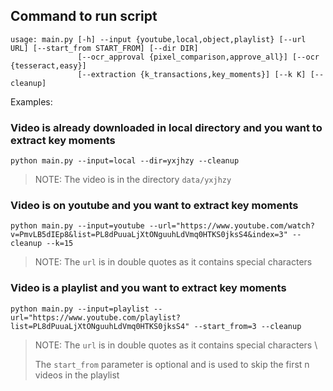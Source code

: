 ## Command to run script

```
usage: main.py [-h] --input {youtube,local,object,playlist} [--url URL] [--start_from START_FROM] [--dir DIR]
               [--ocr_approval {pixel_comparison,approve_all}] [--ocr {tesseract,easy}]
               [--extraction {k_transactions,key_moments}] [--k K] [--cleanup]
```

Examples:

### Video is already downloaded in local directory and you want to extract key moments
`python main.py --input=local --dir=yxjhzy --cleanup`

> NOTE: The video is in the directory `data/yxjhzy`


### Video is on youtube and you want to extract key moments

`python main.py --input=youtube --url="https://www.youtube.com/watch?v=PmvLB5dIEp8&list=PL8dPuuaLjXtONguuhLdVmq0HTKS0jksS4&index=3" --cleanup --k=15`

>NOTE: The `url` is in double quotes as it contains special characters


### Video is a playlist and you want to extract key moments

`python main.py --input=playlist --url="https://www.youtube.com/playlist?list=PL8dPuuaLjXtONguuhLdVmq0HTKS0jksS4" --start_from=3 --cleanup`

> NOTE: The `url` is in double quotes as it contains special characters \
>
> The `start_from` parameter is optional and is used to skip the first n videos in the playlist